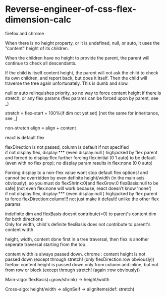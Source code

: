 # Reverse-engineer-of-css-flex-dimension-calc
firefox and chrome

When there is no height property, or it is undefined, null, or auto, it uses the "content" height of its children.

When the children have no height to provide the parent, the parent will continue to check all descendants. 

If the child is itself content height, the parent will not ask the child to check its own children, and report back, but does it itself. Then the child will traverse the tree again unfortunately. This is dumb and slow.

null or auto relinquishes priority, so no way to force content height if there is stretch, or any flex params (flex params can be forced upon by parent, see _)

stretch = flex-start + 100%(if dim not yet set) [not the same for inheritance, see _]

non-stretch align = align + content

react is default flex

flexDirection is not passed, column is default if not specified  
if not display:flex, display:*** (even display:null ) highjacked by flex parent and forced to display:flex further forcing flex:initial (0 1 auto) to be default (even with no flex prop); no display param results in flex:none (0 0 auto)

Forcing display to a non-flex value wont stop default flex options! and cannot be overridden by even definite height/width (in the main axis obviously), so you must do flexShrink:0[and flexGrow:0 flexBasis:null to be safe] (not even flex:none will work because, react doesn't know 'none')  
if not display:flex, display:*** (even display:null ) highjacked by flex parent to force flexDirection:column!!! not just make it default! unlike the other flex params

indefinite dim and flexBasis doesnt contribute(=0) to parent's content dim for both directions  
Only for width, child's definite flexBasis does not contribute to parent's content width

height, width, content done first in a tree traversal, then flex is another seperate traversal starting from the top.

content width is always passed down.
chrome : content height is not passed down (except through stretch! (only flexDirection:row obviously))
firefox: content height is passed down only from column and inline, but not from row or block (except through stretch! (again :row obviously))

Main-algo:
flexBasis(+grow/shrink) -> height/width

Cross-algo:
height/width -> alignSelf -> alignItems(def: stretch)

